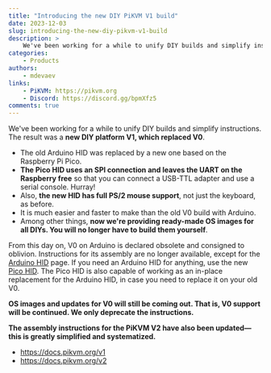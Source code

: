 ```yaml
---
title: "Introducing the new DIY PiKVM V1 build"
date: 2023-12-03
slug: introducing-the-new-diy-pikvm-v1-build
description: >
    We've been working for a while to unify DIY builds and simplify instructions. The result was a new DIY platform V1, which replaced V0
categories:
    - Products
authors:
    - mdevaev
links:
    - PiKVM: https://pikvm.org
    - Discord: https://discord.gg/bpmXfz5
comments: true
---
```


We've been working for a while to unify DIY builds and simplify instructions. The result was a **new DIY platform V1, which replaced V0**.

<!-- more -->

- The old Arduino HID was replaced by a new one based on the Raspberry Pi Pico.
- **The Pico HID uses an SPI connection and leaves the UART on the Raspberry free** so that you can connect a USB-TTL adapter and use a serial console. Hurray!
- Also, **the new HID has full PS/2 mouse support**, not just the keyboard, as before.
- It is much easier and faster to make than the old V0 build with Arduino.
- Among other things, **now we're providing ready-made OS images for all DIYs. You will no longer have to build them yourself**.

From this day on, V0 on Arduino is declared obsolete and consigned to oblivion. Instructions for its assembly are no longer available, except for the [Arduino HID](https://docs.pikvm.org/arduino_hid/) page. If you need an Arduino HID for anything, use the new [Pico HID](https://docs.pikvm.org/pico_hid/). The Pico HID is also capable of working as an in-place replacement for the Arduino HID, in case you need to replace it on your old V0.

**OS images and updates for V0 will still be coming out. That is, V0 support will be continued. We only deprecate the instructions.**

**The assembly instructions for the PiKVM V2 have also been updated—this is greatly simplified and systematized.**

- https://docs.pikvm.org/v1
- https://docs.pikvm.org/v2